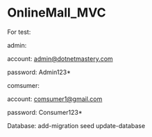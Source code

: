 # OnlineMall_MVC
For test:

admin:

account: admin@dotnetmastery.com

 password: Admin123*

 
comsumer:

 account: comsumer1@gmail.com
 
 password: Consumer123*


 Database:
add-migration seed
update-database
